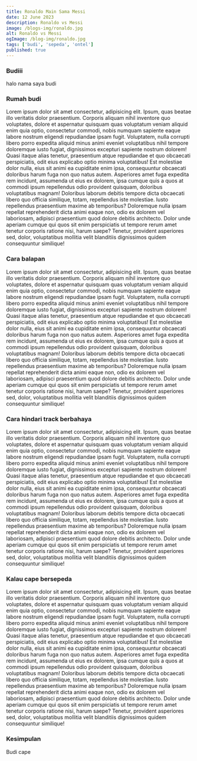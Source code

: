 ```yaml
---
title: Ronaldo Main Sama Messi
date: 12 June 2023
description: Ronaldo vs Messi
image: /blogs-img/ronaldo.jpg
alt: Ronaldo vs Messi
ogImage: /blog-img/ronaldo.jpg
tags: ['budi', 'sepeda', 'ontel']
published: true
---
```


### Budiii

halo nama saya budi

### Rumah budi

Lorem ipsum dolor sit amet consectetur, adipisicing elit. Ipsum, quas beatae illo veritatis dolor praesentium. Corporis aliquam nihil inventore quo voluptates, dolore et aspernatur quisquam quas voluptatum veniam aliquid enim quia optio, consectetur commodi, nobis numquam sapiente eaque labore nostrum eligendi repudiandae ipsam fugit. Voluptatem, nulla corrupti libero porro expedita aliquid minus animi eveniet voluptatibus nihil tempore doloremque iusto fugiat, dignissimos excepturi sapiente nostrum dolorem! Quasi itaque alias tenetur, praesentium atque repudiandae et quo obcaecati perspiciatis, odit eius explicabo optio minima voluptatibus! Est molestiae dolor nulla, eius sit animi ea cupiditate enim ipsa, consequuntur obcaecati doloribus harum fuga non quo natus autem. Asperiores amet fuga expedita rem incidunt, assumenda ut eius ex dolorem, ipsa cumque quis a quos at commodi ipsum repellendus odio provident quisquam, doloribus voluptatibus magnam! Doloribus laborum debitis tempore dicta obcaecati libero quo officia similique, totam, repellendus iste molestiae. Iusto repellendus praesentium maxime ab temporibus? Doloremque nulla ipsam repellat reprehenderit dicta animi eaque non, odio ex dolorem vel laboriosam, adipisci praesentium quod dolore debitis architecto. Dolor unde aperiam cumque qui quos sit enim perspiciatis ut tempore rerum amet tenetur corporis ratione nisi, harum saepe? Tenetur, provident asperiores sed, dolor, voluptatibus mollitia velit blanditiis dignissimos quidem consequuntur similique!

### Cara balapan

Lorem ipsum dolor sit amet consectetur, adipisicing elit. Ipsum, quas beatae illo veritatis dolor praesentium. Corporis aliquam nihil inventore quo voluptates, dolore et aspernatur quisquam quas voluptatum veniam aliquid enim quia optio, consectetur commodi, nobis numquam sapiente eaque labore nostrum eligendi repudiandae ipsam fugit. Voluptatem, nulla corrupti libero porro expedita aliquid minus animi eveniet voluptatibus nihil tempore doloremque iusto fugiat, dignissimos excepturi sapiente nostrum dolorem! Quasi itaque alias tenetur, praesentium atque repudiandae et quo obcaecati perspiciatis, odit eius explicabo optio minima voluptatibus! Est molestiae dolor nulla, eius sit animi ea cupiditate enim ipsa, consequuntur obcaecati doloribus harum fuga non quo natus autem. Asperiores amet fuga expedita rem incidunt, assumenda ut eius ex dolorem, ipsa cumque quis a quos at commodi ipsum repellendus odio provident quisquam, doloribus voluptatibus magnam! Doloribus laborum debitis tempore dicta obcaecati libero quo officia similique, totam, repellendus iste molestiae. Iusto repellendus praesentium maxime ab temporibus? Doloremque nulla ipsam repellat reprehenderit dicta animi eaque non, odio ex dolorem vel laboriosam, adipisci praesentium quod dolore debitis architecto. Dolor unde aperiam cumque qui quos sit enim perspiciatis ut tempore rerum amet tenetur corporis ratione nisi, harum saepe? Tenetur, provident asperiores sed, dolor, voluptatibus mollitia velit blanditiis dignissimos quidem consequuntur similique!

### Cara hindari track berbahaya

Lorem ipsum dolor sit amet consectetur, adipisicing elit. Ipsum, quas beatae illo veritatis dolor praesentium. Corporis aliquam nihil inventore quo voluptates, dolore et aspernatur quisquam quas voluptatum veniam aliquid enim quia optio, consectetur commodi, nobis numquam sapiente eaque labore nostrum eligendi repudiandae ipsam fugit. Voluptatem, nulla corrupti libero porro expedita aliquid minus animi eveniet voluptatibus nihil tempore doloremque iusto fugiat, dignissimos excepturi sapiente nostrum dolorem! Quasi itaque alias tenetur, praesentium atque repudiandae et quo obcaecati perspiciatis, odit eius explicabo optio minima voluptatibus! Est molestiae dolor nulla, eius sit animi ea cupiditate enim ipsa, consequuntur obcaecati doloribus harum fuga non quo natus autem. Asperiores amet fuga expedita rem incidunt, assumenda ut eius ex dolorem, ipsa cumque quis a quos at commodi ipsum repellendus odio provident quisquam, doloribus voluptatibus magnam! Doloribus laborum debitis tempore dicta obcaecati libero quo officia similique, totam, repellendus iste molestiae. Iusto repellendus praesentium maxime ab temporibus? Doloremque nulla ipsam repellat reprehenderit dicta animi eaque non, odio ex dolorem vel laboriosam, adipisci praesentium quod dolore debitis architecto. Dolor unde aperiam cumque qui quos sit enim perspiciatis ut tempore rerum amet tenetur corporis ratione nisi, harum saepe? Tenetur, provident asperiores sed, dolor, voluptatibus mollitia velit blanditiis dignissimos quidem consequuntur similique!

### Kalau cape bersepeda

Lorem ipsum dolor sit amet consectetur, adipisicing elit. Ipsum, quas beatae illo veritatis dolor praesentium. Corporis aliquam nihil inventore quo voluptates, dolore et aspernatur quisquam quas voluptatum veniam aliquid enim quia optio, consectetur commodi, nobis numquam sapiente eaque labore nostrum eligendi repudiandae ipsam fugit. Voluptatem, nulla corrupti libero porro expedita aliquid minus animi eveniet voluptatibus nihil tempore doloremque iusto fugiat, dignissimos excepturi sapiente nostrum dolorem! Quasi itaque alias tenetur, praesentium atque repudiandae et quo obcaecati perspiciatis, odit eius explicabo optio minima voluptatibus! Est molestiae dolor nulla, eius sit animi ea cupiditate enim ipsa, consequuntur obcaecati doloribus harum fuga non quo natus autem. Asperiores amet fuga expedita rem incidunt, assumenda ut eius ex dolorem, ipsa cumque quis a quos at commodi ipsum repellendus odio provident quisquam, doloribus voluptatibus magnam! Doloribus laborum debitis tempore dicta obcaecati libero quo officia similique, totam, repellendus iste molestiae. Iusto repellendus praesentium maxime ab temporibus? Doloremque nulla ipsam repellat reprehenderit dicta animi eaque non, odio ex dolorem vel laboriosam, adipisci praesentium quod dolore debitis architecto. Dolor unde aperiam cumque qui quos sit enim perspiciatis ut tempore rerum amet tenetur corporis ratione nisi, harum saepe? Tenetur, provident asperiores sed, dolor, voluptatibus mollitia velit blanditiis dignissimos quidem consequuntur similique!

### Kesimpulan

Budi cape
